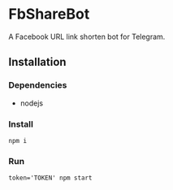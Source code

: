 # FbShareBot

A Facebook URL link shorten bot for Telegram.

## Installation

### Dependencies
- nodejs

### Install

```shell=
npm i
```

### Run
```shell=
token='TOKEN' npm start
```